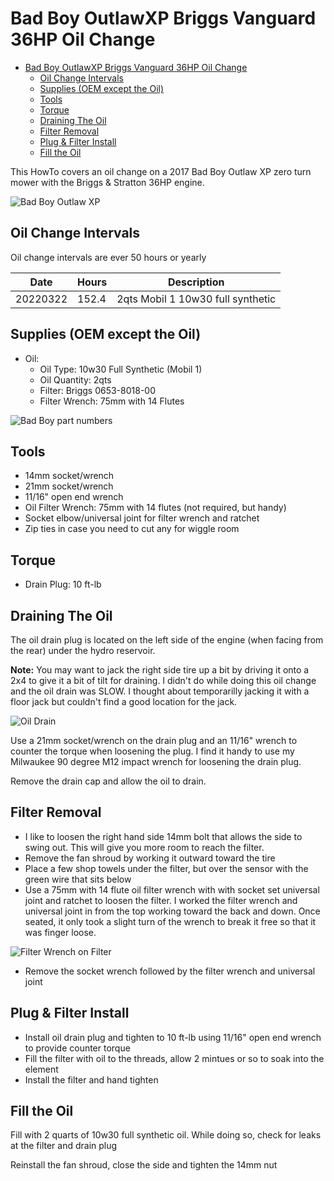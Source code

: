 # Bad Boy OutlawXP Briggs Vanguard 36HP Oil Change

- [Bad Boy OutlawXP Briggs Vanguard 36HP Oil Change](#bad-boy-outlawxp-briggs-vanguard-36hp-oil-change)
  - [Oil Change Intervals](#oil-change-intervals)
  - [Supplies (OEM except the Oil)](#supplies-oem-except-the-oil)
  - [Tools](#tools)
  - [Torque](#torque)
  - [Draining The Oil](#draining-the-oil)
  - [Filter Removal](#filter-removal)
  - [Plug & Filter Install](#plug--filter-install)
  - [Fill the Oil](#fill-the-oil)

This HowTo covers an oil change on a 2017 Bad Boy Outlaw XP zero turn mower with the Briggs & Stratton 36HP engine.

![Bad Boy Outlaw XP](img/2022-03-21-22-21-55.png)

## Oil Change Intervals

Oil change intervals are ever 50 hours or yearly

| Date | Hours | Description |
| ------- | ----- | ----------- |
| 20220322 | 152.4 | 2qts Mobil 1 10w30 full synthetic |

## Supplies (OEM except the Oil)

- Oil:
  - Oil Type: 10w30 Full Synthetic (Mobil 1)
  - Oil Quantity: 2qts
  - Filter: Briggs 0653-8018-00
  - Filter Wrench: 75mm with 14 Flutes

![Bad Boy part numbers](img/2022-03-21-22-18-55.png)

## Tools

- 14mm socket/wrench
- 21mm socket/wrench
- 11/16" open end wrench
- Oil Filter Wrench: 75mm with 14 flutes (not required, but handy)
- Socket elbow/universal joint for filter wrench and ratchet
- Zip ties in case you need to cut any for wiggle room

## Torque

- Drain Plug: 10 ft-lb

## Draining The Oil

The oil drain plug is located on the left side of the engine (when facing from the rear) under the hydro reservoir.

**Note:** You may want to jack the right side tire up a bit by driving it onto a 2x4 to give it a bit of tilt for draining. I didn't do while doing this oil change and the oil drain was SLOW. I thought about temporarilly jacking it with a floor jack but couldn't find a good location for the jack.

![Oil Drain](img/2022-03-21-22-19-50.png)

Use a 21mm socket/wrench on the drain plug and an 11/16" wrench to counter the torque when loosening the plug. I find it handy to use my Milwaukee 90 degree M12 impact wrench for loosening the drain plug.

Remove the drain cap and allow the oil to drain.

## Filter Removal

- I like to loosen the right hand side 14mm bolt that allows the side to swing out. This will give you more room to reach the filter.
- Remove the fan shroud by working it outward toward the tire
- Place a few shop towels under the filter, but over the sensor with the green wire that sits below 
- Use a 75mm with 14 flute oil filter wrench with with socket set universal joint and ratchet to loosen the filter. I worked the filter wrench and universal joint in from the top working toward the back and down. Once seated, it only took a slight turn of the wrench to break it free so that it was finger loose.

![Filter Wrench on Filter](img/2022-03-21-22-20-51.png)

- Remove the socket wrench followed by the filter wrench and universal joint

## Plug & Filter Install

- Install oil drain plug and tighten to 10 ft-lb using 11/16" open end wrench to provide counter torque
- Fill the filter with oil to the threads, allow 2 mintues or so to soak into the element
- Install the filter and hand tighten

## Fill the Oil

Fill with 2 quarts of 10w30 full synthetic oil. While doing so, check for leaks at the filter and drain plug

Reinstall the fan shroud, close the side and tighten the 14mm nut
